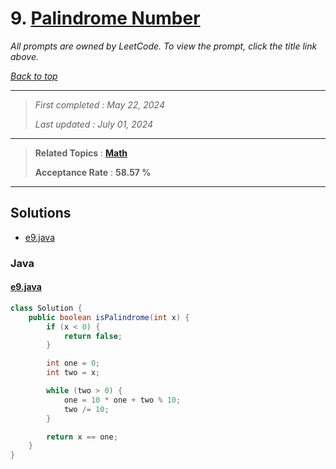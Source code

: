 # 9. [Palindrome Number](<https://leetcode.com/problems/palindrome-number>)

*All prompts are owned by LeetCode. To view the prompt, click the title link above.*

*[Back to top](<../README.md>)*

------

> *First completed : May 22, 2024*
>
> *Last updated : July 01, 2024*

------

> **Related Topics** : **[Math](<by_topic/Math.md>)**
>
> **Acceptance Rate** : **58.57 %**

------

## Solutions

- [e9.java](<../my-submissions/e9.java>)
### Java
#### [e9.java](<../my-submissions/e9.java>)
```Java
class Solution {
    public boolean isPalindrome(int x) {
        if (x < 0) {
            return false;
        }

        int one = 0;
        int two = x;

        while (two > 0) {
            one = 10 * one + two % 10;
            two /= 10;
        }

        return x == one;
    }
}
```

